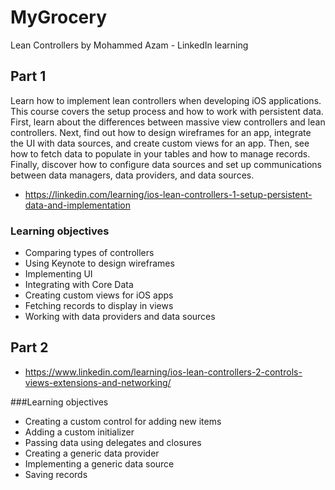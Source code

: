 # MyGrocery
Lean Controllers by Mohammed Azam - LinkedIn learning

## Part 1

Learn how to implement lean controllers when developing iOS applications. This course covers the setup process and how to work with persistent data. First, learn about the differences between massive view controllers and lean controllers. Next, find out how to design wireframes for an app, integrate the UI with data sources, and create custom views for an app. Then, see how to fetch data to populate in your tables and how to manage records. Finally, discover how to configure data sources and set up communications between data managers, data providers, and data sources.

- https://linkedin.com/learning/ios-lean-controllers-1-setup-persistent-data-and-implementation

### Learning objectives
- Comparing types of controllers
- Using Keynote to design wireframes
- Implementing UI
- Integrating with Core Data
- Creating custom views for iOS apps
- Fetching records to display in views
- Working with data providers and data sources



## Part 2

- https://www.linkedin.com/learning/ios-lean-controllers-2-controls-views-extensions-and-networking/

###Learning objectives
- Creating a custom control for adding new items
- Adding a custom initializer
- Passing data using delegates and closures
- Creating a generic data provider
- Implementing a generic data source
- Saving records
